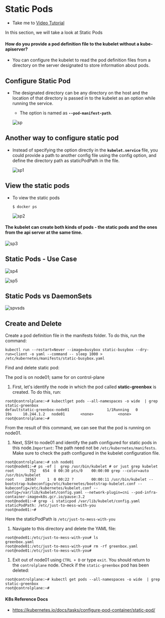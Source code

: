 # Static Pods 
  - Take me to [Video Tutorial](https://kodekloud.com/topic/static-pods/)
  
In this section, we will take a look at Static Pods

#### How do you provide a pod definition file to the kubelet without a kube-apiserver?
- You can configure the kubelet to read the pod definition files from a directory on the server designated to store information about pods.

## Configure Static Pod
- The designated directory can be any directory on the host and the location of that directory is passed in to the kubelet as an option while running the service.
  - The option is named as **`--pod-manifest-path`**.
  
  ![sp](../../images/sp.PNG)
  
## Another way to configure static pod 
- Instead of specifying the option directly in the **`kubelet.service`** file, you could provide a path to another config file using the config option, and define the directory path as staticPodPath in the file.

  ![sp1](../../images/sp1.PNG)

## View the static pods
- To view the static pods
  ```
  $ docker ps
  ```
  ![sp2](../../images/sp2.PNG)

#### The kubelet can create both kinds of pods - the static pods and the ones from the api server at the same time.

  ![sp3](../../images/sp3.PNG)

## Static Pods - Use Case

  ![sp4](../../images/sp4.PNG)
  
  ![sp5](../../images/sp5.PNG)
  
## Static Pods vs DaemonSets

   ![spvsds](../../images/spvsds.PNG)
  
## Create and Delete
Create a pod definition file in the manifests folder. To do this, run the command:

```
kubectl run --restart=Never --image=busybox static-busybox --dry-run=client -o yaml --command -- sleep 1000 > /etc/kubernetes/manifests/static-busybox.yaml
```

Find and delete static pod:

The pod is on node01; same for on control-plane

1. First, let's identify the node in which the pod called **static-greenbox** is created. To do this, run:

```
root@controlplane:~# kubectlget pods --all-namespaces -o wide  | grep static-greenbox
defaultstatic-greenbox-node01                 1/1Running   0          19s     10.244.1.2   node01       <none>           <none>
root@controlplane:~#

```

From the result of this command, we can see that the pod is running on node01.

1. Next, SSH to node01 and identify the path configured for static pods in this node.`Important`: The path need not be `/etc/kubernetes/manifests`. Make sure to check the path configured in the kubelet configuration file.

```
root@controlplane:~# ssh node01
root@node01:~# ps -ef |  grep /usr/bin/kubelet # or just grep kubelet
root       752   654  0 00:30 pts/0    00:00:00 grep --color=auto /usr/bin/kubelet
root     28567     1  0 00:22 ?        00:00:11 /usr/bin/kubelet --bootstrap-kubeconfig=/etc/kubernetes/bootstrap-kubelet.conf --kubeconfig=/etc/kubernetes/kubelet.conf --config=/var/lib/kubelet/config.yaml --network-plugin=cni --pod-infra-container-image=k8s.gcr.io/pause:3.2
root@node01:~# grep -i staticpod /var/lib/kubelet/config.yaml
staticPodPath: /etc/just-to-mess-with-you
root@node01:~#

```

Here the staticPodPath is `/etc/just-to-mess-with-you`

1. Navigate to this directory and delete the YAML file:

```
root@node01:/etc/just-to-mess-with-you# ls
greenbox.yaml
root@node01:/etc/just-to-mess-with-you# rm -rf greenbox.yaml
root@node01:/etc/just-to-mess-with-you#

```

1. Exit out of node01 using `CTRL + D` or type `exit`. You should return to the `controlplane` node. Check if the `static-greenbox` pod has been deleted:

```
root@controlplane:~# kubectl get pods --all-namespaces -o wide  | grep static-greenbox
root@controlplane:~#
```

#### K8s Reference Docs
- https://kubernetes.io/docs/tasks/configure-pod-container/static-pod/
